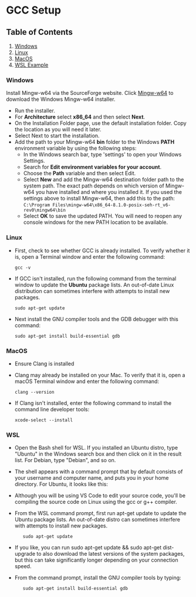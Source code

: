 # GCC Setup
## Table of Contents
1. [Windows](#Windows)
2. [Linux](#Linux)
3. [MacOS](#MacOS)
4. [WSL Example](#WSL)

### Windows
Install Mingw-w64 via the SourceForge website. Click [ Mingw-w64](https://sourceforge.net/projects/mingw-w64/files/Toolchains%20targetting%20Win32/Personal%20Builds/mingw-builds/installer/mingw-w64-install.exe/download " Mingw-w64") to download the Windows Mingw-w64 installer.
- Run the installer.
- For **Architecture** select **x86_64** and then select **Next**.
- On the Installation Folder page, use the default installation folder. Copy the location as you will need it later.
- Select Next to start the installation.
- Add the path to your Mingw-w64 **bin** folder to the Windows **PATH** environment variable by using the following steps:
	- 	In the Windows search bar, type 'settings' to open your Windows Settings.
	- 	Search for **Edit environment variables for your account**.
	- 	Choose the **Path** variable and then select Edit.
	- 	Select **New** and add the Mingw-w64 destination folder path to the system path. The exact path depends on which version of Mingw-w64 you have installed and where you installed it. If you used the settings above to install Mingw-w64, then add this to the path: `C:\Program Files\mingw-w64\x86_64-8.1.0-posix-seh-rt_v6-rev0\mingw64\bin`
	- 	Select **OK** to save the updated PATH. You will need to reopen any console windows for the new PATH location to be available.

### Linux
- First, check to see whether GCC is already installed. To verify whether it is, open a Terminal window and enter the following command:

	`gcc -v`

- If GCC isn't installed, run the following command from the terminal window to update the **Ubuntu** package lists. An out-of-date Linux distribution can sometimes interfere with attempts to install new packages.

	`sudo apt-get update`

- Next install the GNU compiler tools and the GDB debugger with this command:

	`sudo apt-get install build-essential gdb`

### MacOS
- Ensure Clang is installed
- Clang may already be installed on your Mac. To verify that it is, open a macOS Terminal window and enter the following command:

	`clang --version`

- If Clang isn't installed, enter the following command to install the command line developer tools:

	`xcode-select --install`

### WSL

- Open the Bash shell for WSL. If you installed an Ubuntu distro, type "Ubuntu" in the Windows search box and then click on it in the result list. For Debian, type "Debian", and so on.
- The shell appears with a command prompt that by default consists of your username and computer name, and puts you in your home directory. For Ubuntu, it looks like this:
- Although you will be using VS Code to edit your source code, you'll be compiling the source code on Linux using the gcc or g++ compiler.
- From the WSL command prompt, first run apt-get update to update the Ubuntu package lists. An out-of-date distro can sometimes interfere with attempts to install new packages.

	`    sudo apt-get update
	`

- If you like, you can run sudo apt-get update && sudo apt-get dist-upgrade to also download the latest versions of the system packages, but this can take significantly longer depending on your connection speed.
- From the command prompt, install the GNU compiler tools by typing:

	`    sudo apt-get install build-essential gdb
	`

